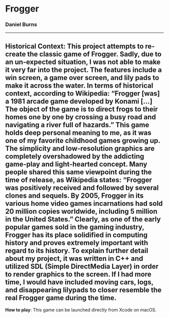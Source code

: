 # Frogger
### Daniel Burns
---
Historical Context: This project attempts to re-create the classic game of Frogger. Sadly, due to an un-expected situation, I was not able to make it very far into the project. The features include a win screen, a game over screen, and lily pads to make it across the water. In terms of historical context, according to Wikipedia: “Frogger [was] a 1981 arcade game developed by Konami […] The object of the game is to direct frogs to their homes one by one by crossing a busy road and navigating a river full of hazards.” This game holds deep personal meaning to me, as it was one of my favorite childhood games growing up. The simplicity and low-resolution graphics are completely overshadowed by the addicting game-play and light-hearted concept. Many people shared this same viewpoint during the time of release, as Wikipedia states: “Frogger was positively received and followed by several clones and sequels. By 2005, Frogger in its various home video games incarnations had sold 20 million copies worldwide, including 5 million in the United States.” Clearly, as one of the early popular games sold in the gaming industry, Frogger has its place solidified in computing history and proves extremely important with regard to its history. To explain further detail about my project, it was written in C++ and utilized SDL (Simple DirectMedia Layer) in order to render graphics to the screen. If I had more time, I would have included moving cars, logs, and disappearing lilypads to closer resemble the real Frogger game during the time.
---
**How to play**: This game can be launched directly from Xcode on macOS.
